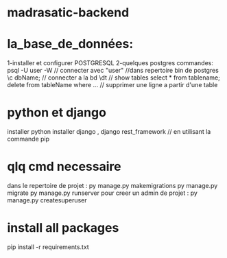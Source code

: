 # madrasatic-backend
# la_base_de_données:
   1-installer et configurer POSTGRESQL
   2-quelques postgres commandes:
       psql -U user -W   // connecter avec "user"   //dans repertoire bin de postgres
       \c dbName; // connecter a la bd
       \dt  // show tables
       select * from tablename;
       delete from tableName where ... // supprimer une ligne a partir d'une table
# python et django 
 installer python 
 installer django , django rest_framework   // en utilisant la commande pip 
 # qlq cmd necessaire
   dans le repertoire de projet : 
   py manage.py makemigrations
   py manage.py migrate
   py manage.py runserver
   pour creer un admin de projet : py manage.py createsuperuser
   
# install all packages 
pip install -r requirements.txt 
